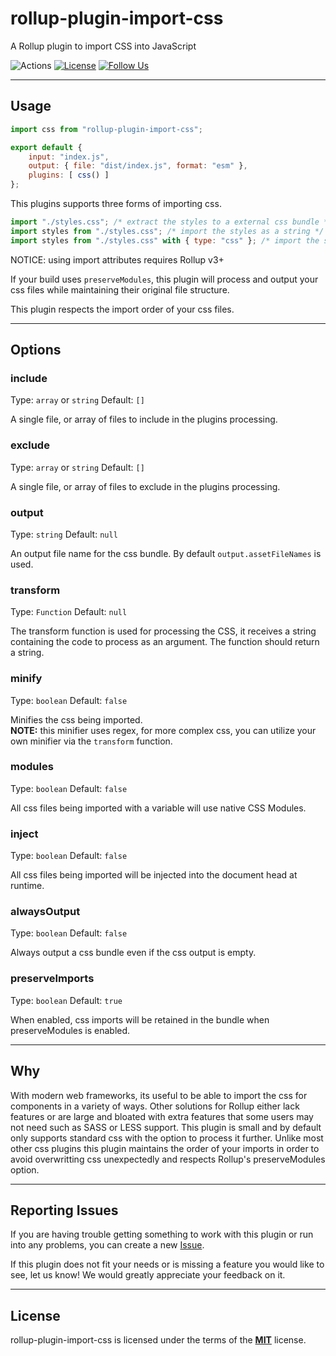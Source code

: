 # rollup-plugin-import-css
A Rollup plugin to import CSS into JavaScript

![Actions](https://github.com/jleeson/rollup-plugin-import-css/workflows/build/badge.svg)
[![License](https://img.shields.io/badge/license-MIT-blue.svg)](https://github.com/jleeson/rollup-plugin-import-css/blob/master/LICENSE)
[![Follow Us](https://img.shields.io/badge/follow-on%20twitter-4AA1EC.svg)](https://twitter.com/jleesons)


---

## Usage

```js
import css from "rollup-plugin-import-css";

export default {
    input: "index.js",
    output: { file: "dist/index.js", format: "esm" },
    plugins: [ css() ]
};
```

This plugins supports three forms of importing css.
```js
import "./styles.css"; /* extract the styles to a external css bundle */
import styles from "./styles.css"; /* import the styles as a string */
import styles from "./styles.css" with { type: "css" }; /* import the styles as a CSSStyleSheet */
```

NOTICE: using import attributes requires Rollup v3+

If your build uses `preserveModules`, this plugin will process and output your css files while maintaining their original file structure.

This plugin respects the import order of your css files.

---

## Options

### include

Type: `array` or `string`
Default: `[]`

A single file, or array of files to include in the plugins processing.

### exclude

Type: `array` or `string`
Default: `[]`

A single file, or array of files to exclude in the plugins processing.

### output

Type: `string`
Default: `null`

An output file name for the css bundle. By default `output.assetFileNames` is used.

### transform

Type: `Function`
Default: `null`

The transform function is used for processing the CSS, it receives a string containing the code to process as an argument. The function should return a string.

### minify

Type: `boolean`
Default: `false`

Minifies the css being imported. <br/>
**NOTE:** this minifier uses regex, for more complex css, you can utilize your own minifier via the `transform` function.

### modules

Type: `boolean`
Default: `false`

All css files being imported with a variable will use native CSS Modules.

### inject

Type: `boolean`
Default: `false`

All css files being imported will be injected into the document head at runtime.

### alwaysOutput

Type: `boolean`
Default: `false`

Always output a css bundle even if the css output is empty.

### preserveImports

Type: `boolean`
Default: `true`

When enabled, css imports will be retained in the bundle when preserveModules is enabled.

---

## Why

With modern web frameworks, its useful to be able to import the css for components in a variety of ways. Other solutions for Rollup either lack features or are large and bloated with extra features that some users may not need such as SASS or LESS support. This plugin is small and by default only supports standard css with the option to process it further. Unlike most other css plugins this plugin maintains the order of your imports in order to avoid overwritting css unexpectedly and respects Rollup's preserveModules option. 

---

## Reporting Issues

If you are having trouble getting something to work with this plugin or run into any problems, you can create a new [Issue](https://github.com/jleeson/rollup-plugin-import-css/issues).

If this plugin does not fit your needs or is missing a feature you would like to see, let us know! We would greatly appreciate your feedback on it.

---

## License

rollup-plugin-import-css is licensed under the terms of the [**MIT**](https://github.com/jleeson/rollup-plugin-import-css/blob/master/LICENSE) license.
